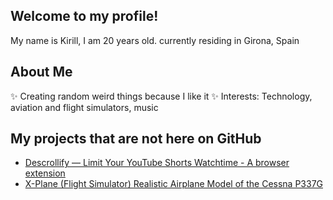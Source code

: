 ## Welcome to my profile!

My name is Kirill, I am 20 years old. currently residing in Girona, Spain

## About Me

✨ Creating random weird things because I like it
✨ Interests: Technology, aviation and flight simulators, music

## My projects that are not here on GitHub
- [Descrollify — Limit Your YouTube Shorts Watchtime - A browser extension](https://chromewebstore.google.com/detail/descrollify-%E2%80%94-limit-your/lbfjchdoagpdcocffgdgpeemncgamlif?authuser=0&hl=en-GB&ref=producthunt)
- [X-Plane (Flight Simulator) Realistic Airplane Model of the Cessna P337G](https://forums.x-plane.org/index.php?/forums/topic/285991-new-version-11-for-cessna-t337g-skymaster-coming-soon-cargopod-new-menu-3d-pilots-and-more/)
